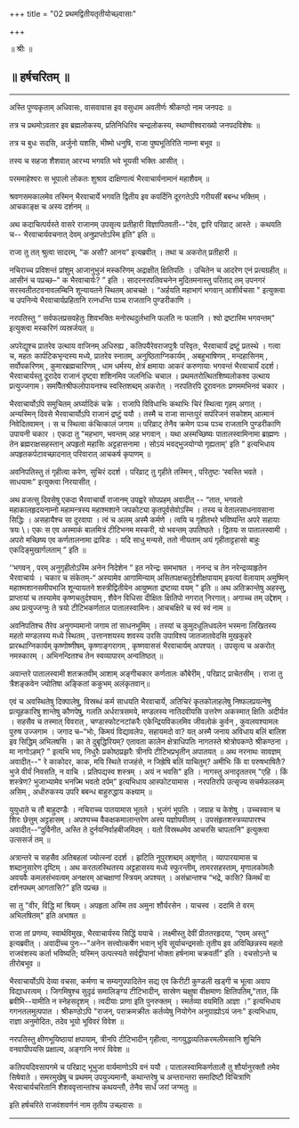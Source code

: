 +++
title = "02 प्रथमद्वितीयतृतीयोच्छ्वासाः"

+++


॥ श्रीः ॥

## 

## ॥ हर्षचरितम् ॥


_________


अस्ति पुण्यकृताम् अधिवासः, वासवावास इव वसुधाम अवतीर्णः श्रीकण्ठो नाम
जनपदः ॥

तत्र च प्रथमोऽवतार इव ब्रह्मलोकस्य, प्रतिनिधिरिव चन्द्रलोकस्य,
स्थाण्वीश्वराख्यो जनपदविशेषः ॥

तत्र च बुधः सदसि, अर्जुनो यशसि, भीष्मो धनुषि, राजा पुष्पभूतिरिति नाम्ना
बभूव ॥

तस्य च सहजा शैशवात् आरभ्य भगवति भवे भूयसी भक्तिः आसीत् ।

परममाहेश्वरः स भूपालो लोकतः शुश्राव दाक्षिणात्यं भैरवाचार्यनामानं
महाशैवम् ॥

श्रवणसमकालमेव तस्मिन् भैरवाचार्ये भगवति द्वितीय इव कपर्दिनि दूरगतेऽपि
गरीयसीं बबन्ध भक्तिम् । आचकाङ्क्ष च अस्य दर्शनम् ॥

अथ कदाचित्पर्यस्ते वासरे राजानम् उपसृत्य प्रतीहारी विज्ञापितवती--"देव,
द्वारि परिव्राट् आस्ते । कथयति च-- भैरवाचार्यवचनात् देवम्
अनुप्राप्तोऽस्मि इति” इति ॥

राजा तु तत् श्रुत्वा सादरम्, "क असौ? आनय” इत्यब्रवीत् । तथा च अकरोत्
प्रतीहारी ॥

नचिराच्च प्रविशन्तं प्रांशुम् आजानुभुजं मस्करिणम् अद्राक्षीत्
क्षितिपतिः । उचितेन च आदरेण एनं प्रत्यग्रहीत् ॥ आसीनं च पप्रच्छ–" क
भैरवाचार्यः? ” इति । सादरनरपतिवचनेन मुदितमनास्तु परिताद् तम् उपनगरं
सरस्वतीतटवनावलम्बिनि शून्यायतने स्थितम् आचचक्षे । “अर्हयति महाभागं
भगवान् आशीर्वचसा " इत्युक्त्वा च उपनिन्ये भैरवाचार्यप्रहितानि रत्नधन्ति
पञ्च राजतानि पुण्डरीकाणि ।

नरपतिस्तु “ सर्वफलप्रसवहेतुः शिवभक्तिः मनोरथदुर्लभानि फलति नः फलानि ।
श्वो द्रष्टास्मि भगवन्तम्" इत्युक्त्वा मस्करिणं व्यस्रर्जयत् ॥

अपरेद्युश्च प्रातरेव उत्थाय वाजिनम् अधिरुह्य , कतिपयैरेवराजपुत्रैः
परिवृतः, भैरवाचार्यं द्रष्टुं प्रतस्थे । गत्वा च, महतः कार्पटिकभृन्दस्य
मध्ये, प्रातरेव स्नातम्, अनुष्ठिताग्निकार्यम् , अबहुभाषिणम् ,
मन्दहासिनम् , सर्वोपकरिणम् , कुमारब्रह्मचारिणम् , धाम धर्मस्य, क्षेत्रं
क्षमायाः आकरं करुणायाः भगवन्तं भैरवाचार्यं ददर्श। भैरवाचार्यस्तु
दूरादेव राजानं दृष्ट्वा शशिनमिव जलनिधिः चचाल । प्रथमतरोत्थितशिष्यलोकश्व
उत्थाय प्रत्युज्जगाम। समपैितश्रीफलोपायनश्च स्वस्तिशब्दम् अकरोत् ।
नरपतिरपि दूरावनतः प्रणममभिनवं चकार ।

भैरवाचार्योऽपि समुचितम् अर्घ्यादिकं चक्रे । राजापि विविधाभिः कथाभिः
चिरं स्थित्वा गृहम् अगात् । अन्यस्मिन् दिवसे भैरवाचार्योऽपि राजानं
द्रष्टुं ययौ । तस्मै च राजा सान्तःपुरं सपंरिजनं सकोशम् आत्मानं
निवेदितवामन् । स च स्थित्वा कंचित्कालं जगाम ॥ परिव्राट् तेनैव क्रमेण
पञ्च पञ्च राजतानि पुण्डरीकाणि उपायनी चकार । एकदा तु "महभाग, भवन्तम् आह
भगवान् । यथा अस्मच्छिष्यः पातालस्वामिनामा ब्राह्मणः । तेन
ब्रह्मराक्षसहस्तान् अपहृतो महासिः अट्टहासनामा । सोऽयं भवद्भुजयोग्यो
गृह्यताम्' इति ” इत्यभिधाय अपहृतकर्पटावच्छादनात् परिवारात् आचकर्ष
कृपाणम् ॥

अवनिपतिस्तु तं गृहीत्वा करेण, सुचिरं ददर्श । परिव्राट् तु गृहीते
तस्मिन् , परितुष्टः ‘स्वस्ति भवते । साधयामः” इत्युक्त्वा निरयासीत् ।

अथ व्रजत्सु दिवसेषु एकदा भैरवाचार्यो राजानम् उपह्वरे सोपप्रहम् अवादीत्
-- “तात, भगवतो महाकालहृदयनाम्नो महामन्त्रस्य महाश्मशाने जपकोट्या
कृतपूर्वसेवोऽस्मि । तस्य च वेतालसाधनावसाना सिद्धिः । असहायैश्च सा
दुरवापा । त्वं च अलम् अस्मै कर्मणे । त्वयि च गृहीतभरे भविष्यन्ति अपरे
सहायाः त्रयः \। एकः स एव अस्माकं बालमित्रं टीटिभनम मस्करी, यो भवन्तम्
उपतिष्ठते । द्वितयः स पातालस्वामी । अपरो मच्छिष्य एव कर्णतालनामा
द्राविडः । यदि साधु मन्यसे, ततो नीयताम् अयं गृहीताट्टहासो बाहुः
एकदिङ्मुखार्गलताम् ” इति ॥

‘‘भगवन् , परम् अनुगृहीतोऽस्मि अनेन निदेशेन ” इत नरेन्द्रः समभाषत ।
ननन्द च तेन नरेन्द्रव्याहृतेन भैरवाचार्यः । चकार च संकेतम्-“ अस्यामेव
आगामिन्याम् असितपक्षचतुर्दशीक्षपायाम् इयत्यां वेलायाम् अमुष्मिन्
महाश्मशानसमीपभाजि शून्यायतने शस्त्रीद्वितीयेन आयुष्मता द्रष्टव्या वयम् ”
इति ॥ अथ अतिक्रान्तेषु अहस्सु, प्राप्तायां च तस्यामेव कृष्णचतुर्दश्याम्
, शैवेन विधिसा दीक्षितः क्षितिपो नगरात् निरगात्। अगाच्च तम् उद्देशम् ।
अथ प्रत्युज्जग्मुः ते त्रयो टीटिभकर्णताल पातालस्वामिनः। आचचक्षिरे च स्वं
स्वं नाम ॥

अवनिपतिश्च तैरेव अनुगम्यमानो जगाम तां साधनभूमिम् । तस्यां च
कुमुदधूलिधवलेन भस्मना लिखितस्य महतो मण्डलस्य मध्ये स्थितम् , उत्तानशयस्य
शवस्य उरसि उपाविश्य जातजातवेदसि मुखकुहरे प्रारब्धाग्निकार्यम्
कृष्णोष्णीषम्, कृष्णाङ्गरागम् , कृष्णवाससं भैरवाचार्यम् अपश्यत् ।
उपसृत्य च अकरोत् नमस्कारम् । अभिनन्दितश्च तेन स्वव्यापारम् अन्वतिष्ठत्
॥

अवान्तरे पातालस्वामी शतक्रतवीम् आशाम् अङ्गीचकार कर्णतालः कौबेरीम् ,
परिव्राट् प्राचेतसीम् । राजा तु त्रैशङ्कवेन ज्योतिषा अङ्कितां ककुभम्
अलंकृतवान्॥

एवं च अवस्थितेषु दिक्पालेषु, विस्रब्धं कर्म साधयति भैरवाचार्ये, अतिचिरं
कृतकोलाहलेषु निष्फलप्रयत्नेषु प्रत्यूहकारिषु शान्तेषु कौणपेषु, गलति
अर्धरात्रसमये, मण्डलस्य नातिदवीयसि उत्तरेण अकस्मात् क्षितिः अदीर्यत ।
सहसैव च तस्मात् विवरात् , चण्डास्फोटनटांकरैः एकेन्द्रियविकलमिव जीवलोकं
कुर्वन् , कुवलयश्यामलः पुरुष उज्जगाम । जगाद च–“भोः, किमयं विद्यावलेपः,
सहायमदो वा? यत् अस्मै जनाय अविधाय बलिं बालिश इव सिद्धिम् अभिलषसि । का
ते दुबृद्धिरियम्? एतावता कालेन क्षेत्राधिपतिः नागतस्ते श्रोत्रोपकण्ठे
श्रीकण्ठना । मा नागोऽहम्? ” इत्यभि भय, निधुरैः प्रकोष्ठप्रझरैः त्रीनपि
टीटिभप्रभृतीन् अपातयत् ॥ अथ नरनाथः सावज्ञम् अवादीत्--" रे काकोदर, काक,
मयि स्थिते राजहंसे, न जिह्रेषि बलिं याचितुम्? अमीभिः किं वा
परुषभाषितैः? भुजे वीर्यं निवसति, न वाचि । प्रतिपद्यस्व शस्त्रम् । अयं न
भवसि" इति । नागस्तु अनादृततरम् "एहि । किं शस्त्रेण? भुजाभ्यामेव भनज्मि
भवतो दर्पम्” इत्यभिधाय आस्फोटयामास । नरपतिरपि उत्सृज्य सचर्मफलकम् असिम्
, अधोंरुकस्य उपरि बबन्ध बाहुरुद्धाय कक्ष्याम् ॥

युयुधाते च तौ बाहुदण्डैः । नचिराच्च पातयामास भूतले । भुजंगं भूपतिः ।
जग्राह च केशेषु । उच्चस्वान च शिरः छेत्तुम् अट्टहासम् । अपश्यच्च
वैकक्षकमालान्तरेण अस्य यज्ञोपवीतम् । उपसंहृतशस्त्रव्यापारश्च
अवादीत्--“दुर्विनीत, अस्ति ते दुर्नयनिर्वाहबीजमिदम् । यतो विस्रब्धमेव
आचरसि चापलानि” इत्युक्त्वा उत्ससर्ज तम् ॥

अत्रान्तरे च सहसैव अतिबहलां ज्योत्स्नां ददर्श । झटिति नूपुरशब्दम्
अशृणोत् । व्यापारयामास च शब्दानुसारेण दृष्टिम् । अथ करतलस्थितस्य
अट्टहासस्य मध्ये स्फुरन्तीम्, तामरसहस्ताम्, मृणालकोमलैः अवयवैः
कमलसंभवत्वम् अनक्षरम् आचक्षाणां स्त्रियम् अपश्यत् । असंभ्रान्तश्च
“भद्रे, कासि? किमर्थं वा दर्शनपथम् आगतासि?” इति पप्रच्छ ॥

सा तु "वीर, विद्धि मां श्रियम् । अपहृता अस्मि तव अमुना शौर्यरसेन ।
याचस्व । ददामि ते वरम् अभिलषितम्" इति अभाषत ॥

राजा तां प्रणम्य, स्वार्थविमुखः, भैरवाचार्यस्य सिद्धिं ययाचे ।
लक्ष्मीस्तु देवीं प्रीततरहृदया, “एवम् अस्तु" इत्यब्रवीत् । अवादीच्च
पुनः--"अनेन सत्त्वोत्कर्षेण भवान् भुवि सूर्याचन्द्रमसोः तृतीय इव
अविच्छिन्नस्य महतो राजवंशस्य कर्ता भविष्यति; यस्मिन् उत्पत्स्यते
सर्वद्वीपानां भोक्ता हर्षनामा चक्रवर्ती” इति । वचसोऽन्ते च तीरोबभूव ॥

भैरवाचार्योऽपि देव्या वचसा, कर्मणा च सम्यगुपपादितेन सद्य एव किरीटी
कुण्डली खड्गी च भूत्वा अवाप विद्याधरत्वम् । जिगमिषुश्च सुदृढं समालिङ्ग्य
टीटिभादीन्, सास्रेण चक्षुषा वीक्षमाणः क्षितिपतिम्,"तात, किं
ब्रवीमि--यामीति न स्नेहसदृशम् । त्वदीयाः प्राणा इति पुनरुक्तम् ।
स्मर्तव्या वयमिति आज्ञा ।” इत्यभिधाय गगनतलमुत्पपात । श्रीकण्ठोऽपि
"राजन्, पराक्रमक्रीतः कर्तव्येषु नियोगेन अनुग्राह्योऽयं जनः" इत्यभिधाय,
राज्ञा अनुमोदितः, तदेव भूयो भूविवरं विवेश ॥

नरपतिस्तु क्षीणभूयिष्ठायां क्षपायाम्, त्रीनपि टीटिभादीन् गृहीत्वा,
नागयुद्धव्यतिकरमलीमसानि शुचिनि वनवापीपयसि प्रक्षाल्य, अङ्गानि नगरं विवेश
॥

कतिपयदिवसापगमे च परिव्राट् भूभुजा वार्यमाणोऽपि वनं ययौ ।
पातालस्वामिकर्णतालौ तु शौर्यानुरक्तौ तमेव सिषेवाते । समरमुखेषु च प्रथमम्
उपयुज्यमानौ, कथान्तरेषु च अन्तरान्तरा समादिष्टौ विचित्राणि
भैरवाचार्यचरितानि शैशववृत्तान्तांश्च कथयन्तौ, तेनैव सार्धं जरां जग्मतुः
॥

इति हर्षचरिते राजवंशवर्णनं नाम तृतीय उच्छ्वासः ॥


_________


